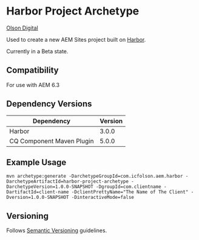 # Harbor Project Archetype

[Olson Digital](http://www.digitalatolson.com/)

Used to create a new AEM Sites project built on [Harbor](https://github.com/OlsonDigital/harbor).

Currently in a Beta state.

## Compatibility

For use with AEM 6.3

## Dependency Versions

| Dependency  | Version |
| ----------- | ------- |
| Harbor      | 3.0.0 |
| CQ Component Maven Plugin | 5.0.0 |

## Example Usage

`mvn archetype:generate -DarchetypeGroupId=com.icfolson.aem.harbor -DarchetypeArtifactId=harbor-project-archetype -DarchetypeVersion=1.0.0-SNAPSHOT -DgroupId=com.clientname -DartifactId=client-name -DclientPrettyName="The Name of The Client" -Dversion=1.0.0-SNAPSHOT -DinteractiveMode=false`

## Versioning

Follows [Semantic Versioning](http://semver.org/) guidelines.